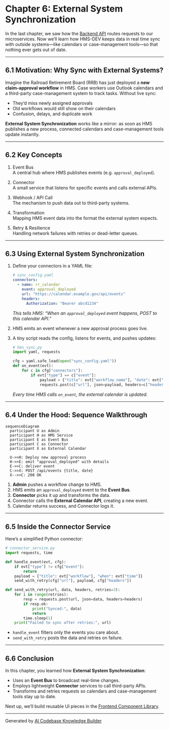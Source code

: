 # Chapter 6: External System Synchronization

In the last chapter, we saw how the [Backend API](05_backend_api_.md) routes requests to our microservices. Now we’ll learn how HMS-DEV keeps data in real time sync with outside systems—like calendars or case-management tools—so that nothing ever gets out of date.

---

## 6.1 Motivation: Why Sync with External Systems?

Imagine the Railroad Retirement Board (RRB) has just deployed a **new claim-approval workflow** in HMS. Case workers use Outlook calendars and a third-party case-management system to track tasks. Without live sync:

- They’d miss newly assigned approvals  
- Old workflows would still show on their calendars  
- Confusion, delays, and duplicate work  

**External System Synchronization** works like a mirror: as soon as HMS publishes a new process, connected calendars and case-management tools update instantly.

---

## 6.2 Key Concepts

1. Event Bus  
   A central hub where HMS publishes events (e.g. `approval_deployed`).  

2. Connector  
   A small service that listens for specific events and calls external APIs.  

3. Webhook / API Call  
   The mechanism to push data out to third-party systems.  

4. Transformation  
   Mapping HMS event data into the format the external system expects.  

5. Retry & Resilience  
   Handling network failures with retries or dead-letter queues.

---

## 6.3 Using External System Synchronization

1. Define your connectors in a YAML file:
   
   ```yaml
   # sync_config.yaml
   connectors:
     - name: rr_calendar
       event: approval_deployed
       url: "https://calendar.example.gov/api/events"
       headers:
         Authorization: "Bearer abcd1234"
   ```
   *This tells HMS: “When an `approval_deployed` event happens, POST to this calendar API.”*

2. HMS emits an event whenever a new approval process goes live.

3. A tiny script reads the config, listens for events, and pushes updates:

   ```python
   # hms_sync.py
   import yaml, requests

   cfg = yaml.safe_load(open("sync_config.yaml"))
   def on_event(evt):
       for c in cfg["connectors"]:
           if evt["type"] == c["event"]:
               payload = {"title": evt["workflow_name"], "date": evt["timestamp"]}
               requests.post(c["url"], json=payload, headers=c["headers"])
   ```
   *Every time HMS calls `on_event`, the external calendar is updated.*

---

## 6.4 Under the Hood: Sequence Walkthrough

```mermaid
sequenceDiagram
  participant U as Admin
  participant H as HMS Service
  participant E as Event Bus
  participant C as Connector
  participant X as External Calendar

  U->>H: Deploy new approval process
  H->>E: emit "approval_deployed" with details
  E->>C: deliver event
  C->>X: POST /api/events {title, date}
  X-->>C: 200 OK
```

1. **Admin** pushes a workflow change to HMS.  
2. HMS emits an `approval_deployed` event to the **Event Bus**.  
3. **Connector** picks it up and transforms the data.  
4. Connector calls the **External Calendar API**, creating a new event.  
5. Calendar returns success, and Connector logs it.

---

## 6.5 Inside the Connector Service

Here’s a simplified Python connector:

```python
# connector_service.py
import requests, time

def handle_event(evt, cfg):
    if evt["type"] != cfg["event"]:
        return
    payload = {"title": evt["workflow"], "when": evt["time"]}
    send_with_retry(cfg["url"], payload, cfg["headers"])

def send_with_retry(url, data, headers, retries=3):
    for i in range(retries):
        resp = requests.post(url, json=data, headers=headers)
        if resp.ok:
            print("Synced:", data)
            return
        time.sleep(1)
    print("Failed to sync after retries:", url)
```

- `handle_event` filters only the events you care about.  
- `send_with_retry` posts the data and retries on failure.  

---

## 6.6 Conclusion

In this chapter, you learned how **External System Synchronization**:

- Uses an **Event Bus** to broadcast real-time changes.  
- Employs lightweight **Connector** services to call third-party APIs.  
- Transforms and retries requests so calendars and case-management tools stay up to date.  

Next up, we’ll build reusable UI pieces in the [Frontend Component Library](07_frontend_component_library_.md).

---

Generated by [AI Codebase Knowledge Builder](https://github.com/The-Pocket/Tutorial-Codebase-Knowledge)